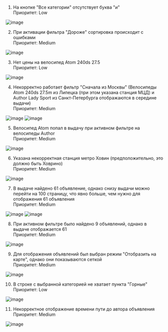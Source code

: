 1) На кнопке "Все категории" отсутствует буква "и"  
   Приоритет: Low
   
![image](https://github.com/user-attachments/assets/874d14e1-6506-4ee6-a6db-76ec221a4f04)


2) При активации фильтра "Дороже" сортировка происходит с ошибками  
   Приоритет: Medium  

![image](https://github.com/user-attachments/assets/db6476ce-2961-45be-b355-9b3e386ad176)


3) Нет цены на велосипед Atom 240ds 27.5  
   Приоритет: Low  

![image](https://github.com/user-attachments/assets/16831741-f8e6-468a-9cd8-3d0a7bbc2914)


4) Некорректно работает фильтр "Сначала из Москвы" (Велосипеды Atom 240ds 27.5m из Липецка (при этом указана станция МЦД) и Author Lady Sport из Санкт-Петербурга отображаются в середине выдачи)  
   Приоритет: Medium  

![image](https://github.com/user-attachments/assets/16831741-f8e6-468a-9cd8-3d0a7bbc2914)
![image](https://github.com/user-attachments/assets/6c28b7e6-aed1-4b6d-a1c1-7fe6f9cab8a9)


5) Велосипед Atom попал в выдачу при активном фильтре на велосипеды Author  
   Приоритет: Medium  

![image](https://github.com/user-attachments/assets/16831741-f8e6-468a-9cd8-3d0a7bbc2914)


6) Указана некорректная станция метро Ховин (предположительно, это должно быть Ховрино)  
   Приоритет: Medium  

![image](https://github.com/user-attachments/assets/5fd21bfe-9731-4d0a-be4c-bc308fdd2ee5)


7) В выдаче найдено 61 объявление, однако снизу выдачи можно перейти на 100 страницу, что явно больше, чем нужно для отображения 61 объявления  
   Приоритет: Medium  

![image](https://github.com/user-attachments/assets/581aacd2-4184-435d-9339-f0f1d8ed8a5c)
![image](https://github.com/user-attachments/assets/87276a4f-0928-435e-a4dc-a2ac7500c296)

8) При активном фильтре было найдено 9 объявлений, однако в выдаче отображается 61  
    Приоритет: Medium  

![image](https://github.com/user-attachments/assets/7b65255c-a1b8-4634-9786-a09bbafe066d)

    
9) Для отображения объявлений был выбран режим "Отобразить на карте", однако они показываются сеткой  
   Приоритет: Medium  

![image](https://github.com/user-attachments/assets/ca573f9e-7655-465f-8949-96b319515c19)


10) В строке с выбранной категорией не хватает пункта "Горные"  
    Приоритет: Low  

![image](https://github.com/user-attachments/assets/193e1c53-6766-4b63-8341-3adee56c4f00)

  
11) Некорректное отображение времени пути до автора объявления  
    Приоритет: Medium  

![image](https://github.com/user-attachments/assets/39146cf2-6155-44f7-ac5a-2bf9b98b9a46)
